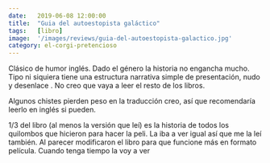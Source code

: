 ```yaml
---
date:   2019-06-08 12:00:00
title:  "Guia del autoestopista galáctico"
tags:   [libro]
image:  '/images/reviews/guia-del-autoestopista-galactico.jpg'
category: el-corgi-pretencioso
---
```

Clásico de humor inglés. Dado el género la historia no engancha mucho. Tipo ni siquiera tiene una estructura narrativa simple de presentación, nudo y desenlace . No creo que vaya a leer el resto de los libros.

Algunos chistes pierden peso en la traducción creo, así que recomendaría leerlo en inglés si pueden.

1/3 del libro (al menos la versión que leí) es la historia de todos los quilombos que hicieron para hacer la peli. La iba a ver igual así que me la leí también. Al parecer modificaron el libro para que funcione más en formato película. Cuando tenga tiempo la voy a ver 
